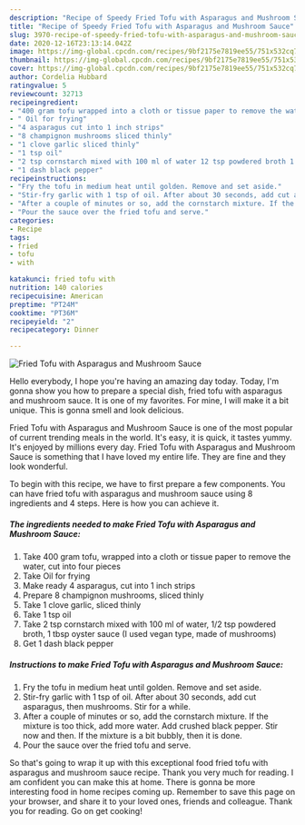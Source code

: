 ```yaml
---
description: "Recipe of Speedy Fried Tofu with Asparagus and Mushroom Sauce"
title: "Recipe of Speedy Fried Tofu with Asparagus and Mushroom Sauce"
slug: 3970-recipe-of-speedy-fried-tofu-with-asparagus-and-mushroom-sauce
date: 2020-12-16T23:13:14.042Z
image: https://img-global.cpcdn.com/recipes/9bf2175e7819ee55/751x532cq70/fried-tofu-with-asparagus-and-mushroom-sauce-recipe-main-photo.jpg
thumbnail: https://img-global.cpcdn.com/recipes/9bf2175e7819ee55/751x532cq70/fried-tofu-with-asparagus-and-mushroom-sauce-recipe-main-photo.jpg
cover: https://img-global.cpcdn.com/recipes/9bf2175e7819ee55/751x532cq70/fried-tofu-with-asparagus-and-mushroom-sauce-recipe-main-photo.jpg
author: Cordelia Hubbard
ratingvalue: 5
reviewcount: 32713
recipeingredient:
- "400 gram tofu wrapped into a cloth or tissue paper to remove the water cut into four pieces"
- " Oil for frying"
- "4 asparagus cut into 1 inch strips"
- "8 champignon mushrooms sliced thinly"
- "1 clove garlic sliced thinly"
- "1 tsp oil"
- "2 tsp cornstarch mixed with 100 ml of water 12 tsp powdered broth 1 tbsp oyster sauce I used vegan type made of mushrooms"
- "1 dash black pepper"
recipeinstructions:
- "Fry the tofu in medium heat until golden. Remove and set aside."
- "Stir-fry garlic with 1 tsp of oil. After about 30 seconds, add cut asparagus, then mushrooms. Stir for a while."
- "After a couple of minutes or so, add the cornstarch mixture. If the mixture is too thick, add more water. Add crushed black pepper. Stir now and then. If the mixture is a bit bubbly, then it is done."
- "Pour the sauce over the fried tofu and serve."
categories:
- Recipe
tags:
- fried
- tofu
- with

katakunci: fried tofu with 
nutrition: 140 calories
recipecuisine: American
preptime: "PT24M"
cooktime: "PT36M"
recipeyield: "2"
recipecategory: Dinner

---
```



![Fried Tofu with Asparagus and Mushroom Sauce](https://img-global.cpcdn.com/recipes/9bf2175e7819ee55/751x532cq70/fried-tofu-with-asparagus-and-mushroom-sauce-recipe-main-photo.jpg)

Hello everybody, I hope you're having an amazing day today. Today, I'm gonna show you how to prepare a special dish, fried tofu with asparagus and mushroom sauce. It is one of my favorites. For mine, I will make it a bit unique. This is gonna smell and look delicious.

Fried Tofu with Asparagus and Mushroom Sauce is one of the most popular of current trending meals in the world. It's easy, it is quick, it tastes yummy. It's enjoyed by millions every day. Fried Tofu with Asparagus and Mushroom Sauce is something that I have loved my entire life. They are fine and they look wonderful.




To begin with this recipe, we have to first prepare a few components. You can have fried tofu with asparagus and mushroom sauce using 8 ingredients and 4 steps. Here is how you can achieve it.

<!--inarticleads1-->

##### The ingredients needed to make Fried Tofu with Asparagus and Mushroom Sauce:

1. Take 400 gram tofu, wrapped into a cloth or tissue paper to remove the water, cut into four pieces
1. Take  Oil for frying
1. Make ready 4 asparagus, cut into 1 inch strips
1. Prepare 8 champignon mushrooms, sliced thinly
1. Take 1 clove garlic, sliced thinly
1. Take 1 tsp oil
1. Take 2 tsp cornstarch mixed with 100 ml of water, 1/2 tsp powdered broth, 1 tbsp oyster sauce (I used vegan type, made of mushrooms)
1. Get 1 dash black pepper




<!--inarticleads2-->

##### Instructions to make Fried Tofu with Asparagus and Mushroom Sauce:

1. Fry the tofu in medium heat until golden. Remove and set aside.
1. Stir-fry garlic with 1 tsp of oil. After about 30 seconds, add cut asparagus, then mushrooms. Stir for a while.
1. After a couple of minutes or so, add the cornstarch mixture. If the mixture is too thick, add more water. Add crushed black pepper. Stir now and then. If the mixture is a bit bubbly, then it is done.
1. Pour the sauce over the fried tofu and serve.




So that's going to wrap it up with this exceptional food fried tofu with asparagus and mushroom sauce recipe. Thank you very much for reading. I am confident you can make this at home. There is gonna be more interesting food in home recipes coming up. Remember to save this page on your browser, and share it to your loved ones, friends and colleague. Thank you for reading. Go on get cooking!
